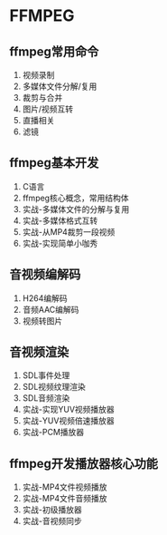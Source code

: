 # FFMPEG

## ffmpeg常用命令

1. 视频录制
2. 多媒体文件分解/复用
3. 裁剪与合并
4. 图片/视频互转
5. 直播相关
6. 滤镜

## ffmpeg基本开发

1. C语言
2. ffmpeg核心概念，常用结构体
3. 实战-多媒体文件的分解与复用
4. 实战-多媒体格式互转
5. 实战-从MP4裁剪一段视频
6. 实战-实现简单小咖秀

## 音视频编解码

1. H264编解码
2. 音频AAC编解码
3. 视频转图片

## 音视频渲染

1. SDL事件处理
2. SDL视频纹理渲染
3. SDL音频渲染
4. 实战-实现YUV视频播放器
5. 实战-YUV视频倍速播放器
6. 实战-PCM播放器

## ffmpeg开发播放器核心功能

1. 实战-MP4文件视频播放
2. 实战-MP4文件音频播放
3. 实战-初级播放器
4. 实战-音视频同步

